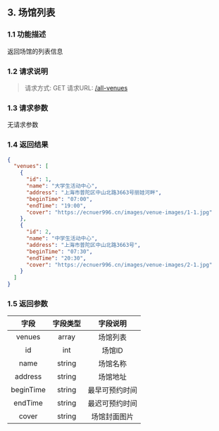 ## 3. 场馆列表
### 1.1 功能描述
返回场馆的列表信息
### 1.2 请求说明
> 请求方式: GET
  请求URL: [/all-venues](https://ecnuer996.cn/MeetHere/api/all-venues)
### 1.3 请求参数
无请求参数
### 1.4 返回结果
```json
{
  "venues": [
    {
      "id": 1,
      "name": "大学生活动中心",
      "address": "上海市普陀区中山北路3663号丽娃河畔",
      "beginTime": "07:00",
      "endTime": "19:00",
      "cover": "https://ecnuer996.cn/images/venue-images/1-1.jpg"
    },
    {
      "id": 2,
      "name": "中学生活动中心",
      "address": "上海市普陀区中山北路3663号",
      "beginTime": "07:30",
      "endTime": "20:30",
      "cover": "https://ecnuer996.cn/images/venue-images/2-1.jpg"
    }
  ]
}
```
### 1.5 返回参数
字段       |字段类型       |字段说明
:----------:|:---------:|:---------:
venues     | array        | 场馆列表
id         | int          | 场馆ID
name       | string       | 场馆名称
address    | string       | 场馆地址
beginTime  | string       | 最早可预约时间
endTime    | string       | 最迟可预约时间
cover      | string       | 场馆封面图片


